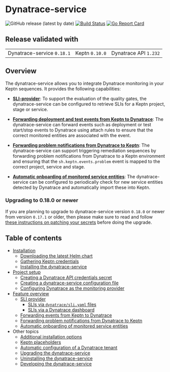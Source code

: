 # Dynatrace-service

![GitHub release (latest by date)](https://img.shields.io/github/v/release/keptn-contrib/dynatrace-service)
[![Build Status](https://travis-ci.org/keptn-contrib/dynatrace-service.svg?branch=master)](https://travis-ci.org/keptn-contrib/dynatrace-service)
[![Go Report Card](https://goreportcard.com/badge/github.com/keptn-contrib/dynatrace-service)](https://goreportcard.com/report/github.com/keptn-contrib/dynatrace-service)

## Release validated with

||||
|---|---|---|
| Dynatrace-service `0.18.1` | Keptn `0.10.0` | Dynatrace API `1.232` |

## Overview

The dynatrace-service allows you to integrate Dynatrace monitoring in your Keptn sequences. It provides the following capabilities:

- [**SLI-provider**](documentation/sli-provider.md): To support the evaluation of the quality gates, the dynatrace-service can be configured to retrieve SLIs for a Keptn project, stage or service. 

- [**Forwarding deployment and test events from Keptn to Dynatrace**](documentation/event-forwarding-to-dynatrace.md): The dynatrace-service can forward events such as deployment or test start/stop events to Dynatrace using attach rules to ensure that the correct monitored entities are associated with the event.

- [**Forwarding problem notifications from Dynatrace to Keptn**](documentation/problem-forwarding-to-keptn.md): The dynatrace-service can support triggering remediation sequences by forwarding problem notifications from Dynatrace to a Keptn environment and ensuring that the `sh.keptn.events.problem` event is mapped to the correct project, service and stage.

- [**Automatic onboarding of monitored service entities**](documentation/auto-service-onboarding.md): The dynatrace-service can be configured to periodically check for new service entities detected by Dynatrace and automatically import these into Keptn.

### Upgrading to 0.18.0 or newer

If you are planning to upgrade to dynatrace-service version `0.18.0` or newer from version `0.17.1` or older, then please make sure to read and follow [these instructions on patching your secrets](documentation/patching-dynatrace-secrets.md) before doing the upgrade.

## Table of contents

- [Installation](documentation/installation.md)
  - [Downloading the latest Helm chart](documentation/installation.md#1-download-the-latest-dynatrace-service-helm-chart)
  - [Gathering Keptn credentials](documentation/installation.md#2-gather-keptn-credentials)
  - [Installing the dynatrace-service](documentation/installation.md#3-install-the-dynatrace-service )
- [Project setup](documentation/project-setup.md)
  - [Creating a Dynatrace API credentials secret](documentation/project-setup.md#1-create-a-dynatrace-api-credentials-secret)
  - [Creating a dynatrace-service configuration file](documentation/project-setup.md#2-create-a-dynatrace-service-configuration-file-dynatracedynatraceconfyaml)
  - [Configuring Dynatrace as the monitoring provider](documentation/project-setup.md#3-configure-dynatrace-as-the-monitoring-provider)
- [Feature overview](documentation/feature-overview.md)
  - [SLI provider](documentation/sli-provider.md)
    - [SLIs via `dynatrace/sli.yaml` files](documentation/slis-via-files.md)
    - [SLIs via a Dynatrace dashboard](documentation/slis-via-dashboard.md)
  - [Forwarding events from Keptn to Dynatrace](documentation/event-forwarding-to-dynatrace.md)
  - [Forwarding problem notifications from Dynatrace to Keptn](documentation/problem-forwarding-to-keptn.md)
  - [Automatic onboarding of monitored service entities](documentation/auto-service-onboarding.md)
- Other topics
  - [Additional installation options](documentation/additional-installation-options.md)
  - [Keptn placeholders](documentation/keptn-placeholders.md)
  - [Automatic configuration of a Dynatrace tenant](documentation/auto-tenant-configuration.md)
  - [Upgrading the dynatrace-service](documentation/other-topics.md#upgrading-the-dynatrace-service)
  - [Uninstalling the dynatrace-service](documentation/other-topics.md#uninstalling-the-dynatrace-service)
  - [Developing the dynatrace-service](documentation/other-topics.md#developing-the-dynatrace-service)
